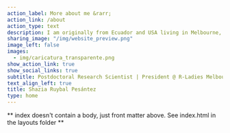 ```yaml
---
action_label: More about me &rarr;
action_link: /about
action_type: text
description: I am originally from Ecuador and USA living in Melbourne, Australia since 2014. As a molecular epidemiologist with expertise in population genetics, epidemiology, and bioinformatics, I'm interested in combining these approaches to population-based studies of infectious diseases, particularly malaria and more recently COVID-19. I am also an avid R user and am passionate about open science and the development of digital tools for research.
sharing_image: "/img/website_preview.png"
image_left: false
images:
  - img/caricatura_transparente.png
show_action_link: true
show_social_links: true
subtitle: Postdoctoral Research Scientist | President @ R-Ladies Melbourne
text_align_left: true
title: Shazia Ruybal Pesántez
type: home
---
```


** index doesn't contain a body, just front matter above.
See index.html in the layouts folder **
